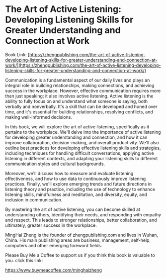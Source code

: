 # The Art of Active Listening: Developing Listening Skills for Greater Understanding and Connection at Work

Book Link: [https://zhengpublishing.com/the-art-of-active-listening-developing-listening-skills-for-greater-understanding-and-connection-at-work/](https://zhengpublishing.com/the-art-of-active-listening-developing-listening-skills-for-greater-understanding-and-connection-at-work/)

Communication is a fundamental aspect of our daily lives and plays an integral role in building relationships, making connections, and achieving success in the workplace. However, effective communication requires more than just speaking; it also involves active listening. Active listening is the ability to fully focus on and understand what someone is saying, both verbally and nonverbally. It's a skill that can be developed and honed over time, and it's essential for building relationships, resolving conflicts, and making well-informed decisions.

In this book, we will explore the art of active listening, specifically as it pertains to the workplace. We'll delve into the importance of active listening for developing greater understanding and connection, and how it can improve collaboration, decision-making, and overall productivity. We'll also outline best practices for developing effective listening skills and strategies, including techniques for handling difficult conversations, applying active listening in different contexts, and adapting your listening skills to different communication styles and cultural backgrounds.

Moreover, we'll discuss how to measure and evaluate listening effectiveness, and how to use data to continuously improve listening practices. Finally, we'll explore emerging trends and future directions in listening theory and practice, including the use of technology to enhance listening skills, mindfulness and meditation, and diversity, equity, and inclusion in communication.

By mastering the art of active listening, you can become skilled at understanding others, identifying their needs, and responding with empathy and respect. This leads to stronger relationships, better collaboration, and ultimately, greater success in the workplace.

MingHai Zheng is the founder of zhengpublishing.com and lives in Wuhan, China. His main publishing areas are business, management, self-help, computers and other emerging foreword fields.

Please Buy Me a Coffee to support us if you think this book is valuable to you. click this link:

https://www.buymeacoffee.com/minghaizheng
